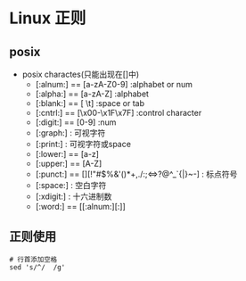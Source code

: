 # Linux 正则

## posix

- posix charactes(只能出现在[]中)
  - [:alnum:] == [a-zA-Z0-9] :alphabet or num
  - [:alpha:] == [a-zA-Z] :alphabet
  - [:blank:] == [ \t] :space or tab
  - [:cntrl:] == [\x00-\x1F\x7F] :control character
  - [:digit:] == [0-9] :num
  - [:graph:]  : 可视字符
  - [:print:] : 可视字符或space
  - [:lower:] == [a-z]
  - [:upper:] == [A-Z]
  - [:punct:] == [][!"#$%&'()*+,./:;<=>?@\^_`{|}~-] : 标点符号
  - [:space:] : 空白字符
  - [:xdigit:] : 十六进制数
  - [:word:] == [[:alnum:][:]]

## 正则使用

```shell
# 行首添加空格
sed 's/^/  /g'
```

